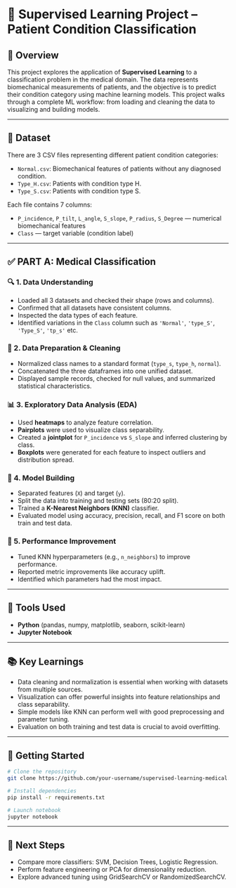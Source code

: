 # 🧠 Supervised Learning Project – Patient Condition Classification

## 📘 Overview
This project explores the application of **Supervised Learning** to a classification problem in the medical domain. The data represents biomechanical measurements of patients, and the objective is to predict their condition category using machine learning models. This project walks through a complete ML workflow: from loading and cleaning the data to visualizing and building models.

---

## 📁 Dataset
There are 3 CSV files representing different patient condition categories:
- `Normal.csv`: Biomechanical features of patients without any diagnosed condition.
- `Type_H.csv`: Patients with condition type H.
- `Type_S.csv`: Patients with condition type S.

Each file contains 7 columns:
- `P_incidence`, `P_tilt`, `L_angle`, `S_slope`, `P_radius`, `S_Degree` — numerical biomechanical features
- `Class` — target variable (condition label)

---

## ✅ PART A: Medical Classification

### 🔍 1. Data Understanding
- Loaded all 3 datasets and checked their shape (rows and columns).
- Confirmed that all datasets have consistent columns.
- Inspected the data types of each feature.
- Identified variations in the `Class` column such as `'Normal'`, `'type_S'`, `'Type_S'`, `'tp_s'` etc.

### 🧹 2. Data Preparation & Cleaning
- Normalized class names to a standard format (`type_s`, `type_h`, `normal`).
- Concatenated the three dataframes into one unified dataset.
- Displayed sample records, checked for null values, and summarized statistical characteristics.

### 📊 3. Exploratory Data Analysis (EDA)
- Used **heatmaps** to analyze feature correlation.
- **Pairplots** were used to visualize class separability.
- Created a **jointplot** for `P_incidence` vs `S_slope` and inferred clustering by class.
- **Boxplots** were generated for each feature to inspect outliers and distribution spread.

### 🤖 4. Model Building
- Separated features (`X`) and target (`y`).
- Split the data into training and testing sets (80:20 split).
- Trained a **K-Nearest Neighbors (KNN)** classifier.
- Evaluated model using accuracy, precision, recall, and F1 score on both train and test data.

### 🚀 5. Performance Improvement
- Tuned KNN hyperparameters (e.g., `n_neighbors`) to improve performance.
- Reported metric improvements like accuracy uplift.
- Identified which parameters had the most impact.

---

## 🧰 Tools Used
- **Python** (pandas, numpy, matplotlib, seaborn, scikit-learn)
- **Jupyter Notebook**

---

## 📚 Key Learnings
- Data cleaning and normalization is essential when working with datasets from multiple sources.
- Visualization can offer powerful insights into feature relationships and class separability.
- Simple models like KNN can perform well with good preprocessing and parameter tuning.
- Evaluation on both training and test data is crucial to avoid overfitting.

---

## 🚀 Getting Started
```bash
# Clone the repository
git clone https://github.com/your-username/supervised-learning-medical.git

# Install dependencies
pip install -r requirements.txt

# Launch notebook
jupyter notebook
```

---

## 📌 Next Steps
- Compare more classifiers: SVM, Decision Trees, Logistic Regression.
- Perform feature engineering or PCA for dimensionality reduction.
- Explore advanced tuning using GridSearchCV or RandomizedSearchCV.

